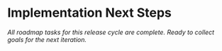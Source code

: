 # Implementation Next Steps

_All roadmap tasks for this release cycle are complete. Ready to collect goals for the next iteration._
